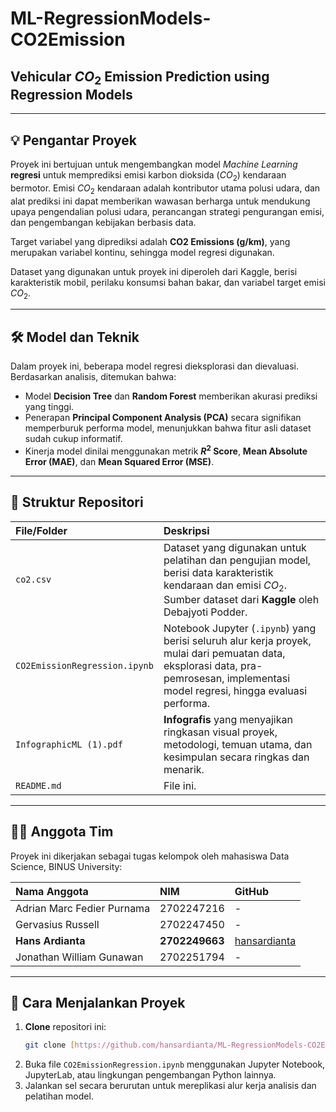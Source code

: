 # ML-RegressionModels-CO2Emission

## Vehicular $CO_{2}$ Emission Prediction using Regression Models

---

## 💡 Pengantar Proyek

Proyek ini bertujuan untuk mengembangkan model *Machine Learning* **regresi** untuk memprediksi emisi karbon dioksida ($CO_{2}$) kendaraan bermotor. Emisi $CO_{2}$ kendaraan adalah kontributor utama polusi udara, dan alat prediksi ini dapat memberikan wawasan berharga untuk mendukung upaya pengendalian polusi udara, perancangan strategi pengurangan emisi, dan pengembangan kebijakan berbasis data.

Target variabel yang diprediksi adalah **CO2 Emissions (g/km)**, yang merupakan variabel kontinu, sehingga model regresi digunakan.

Dataset yang digunakan untuk proyek ini diperoleh dari Kaggle, berisi karakteristik mobil, perilaku konsumsi bahan bakar, dan variabel target emisi $CO_{2}$.

---

## 🛠️ Model dan Teknik

Dalam proyek ini, beberapa model regresi dieksplorasi dan dievaluasi. Berdasarkan analisis, ditemukan bahwa:
* Model **Decision Tree** dan **Random Forest** memberikan akurasi prediksi yang tinggi.
* Penerapan **Principal Component Analysis (PCA)** secara signifikan memperburuk performa model, menunjukkan bahwa fitur asli dataset sudah cukup informatif.
* Kinerja model dinilai menggunakan metrik **$R^2$ Score**, **Mean Absolute Error (MAE)**, dan **Mean Squared Error (MSE)**.

---

## 📁 Struktur Repositori

| File/Folder | Deskripsi |
| :--- | :--- |
| `co2.csv` | Dataset yang digunakan untuk pelatihan dan pengujian model, berisi data karakteristik kendaraan dan emisi $CO_{2}$. Sumber dataset dari **Kaggle** oleh Debajyoti Podder. |
| `CO2EmissionRegression.ipynb` | Notebook Jupyter (`.ipynb`) yang berisi seluruh alur kerja proyek, mulai dari pemuatan data, eksplorasi data, pra-pemrosesan, implementasi model regresi, hingga evaluasi performa. |
| `InfographicML (1).pdf` | **Infografis** yang menyajikan ringkasan visual proyek, metodologi, temuan utama, dan kesimpulan secara ringkas dan menarik. |
| `README.md` | File ini. |

---

## 👨‍💻 Anggota Tim

Proyek ini dikerjakan sebagai tugas kelompok oleh mahasiswa Data Science, BINUS University:

| Nama Anggota | NIM | GitHub |
| :--- | :--- | :--- |
| Adrian Marc Fedier Purnama | 2702247216 | - |
| Gervasius Russell | 2702247450 | - |
| **Hans Ardianta** | **2702249663** | [hansardianta](https://github.com/hansardianta) |
| Jonathan William Gunawan | 2702251794 | - |

---

## 🚀 Cara Menjalankan Proyek

1.  **Clone** repositori ini:
    ```bash
    git clone [https://github.com/hansardianta/ML-RegressionModels-CO2Emission.git](https://github.com/hansardianta/ML-RegressionModels-CO2Emission.git)
    ```
2.  Buka file `CO2EmissionRegression.ipynb` menggunakan Jupyter Notebook, JupyterLab, atau lingkungan pengembangan Python lainnya.
3.  Jalankan sel secara berurutan untuk mereplikasi alur kerja analisis dan pelatihan model.
